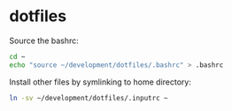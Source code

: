 # dotfiles

Source the bashrc:

```bash
cd ~
echo "source ~/development/dotfiles/.bashrc" > .bashrc
```

Install other files by symlinking to home directory:

```bash
ln -sv ~/development/dotfiles/.inputrc ~
```
